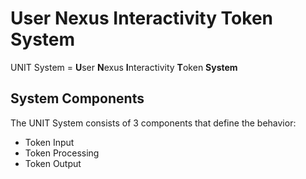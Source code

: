 # User Nexus Interactivity Token System
UNIT System = **U**ser **N**exus **I**nteractivity **T**oken **System**

## System Components
The UNIT System consists of 3 components that define the behavior:
- Token Input
- Token Processing
- Token Output